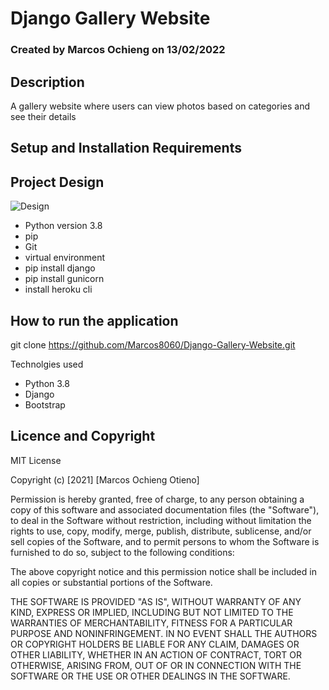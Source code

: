 # Django Gallery Website

### Created by Marcos Ochieng on 13/02/2022

## Description

 A gallery website where users can view photos based on categories and see their details
## Setup and Installation Requirements

## Project Design

![Design](./portfolio/static/Images/design.png)


* Python version 3.8
* pip
* Git
* virtual environment
* pip install django
* pip install gunicorn
* install heroku cli

## How to run the application

git clone https://github.com/Marcos8060/Django-Gallery-Website.git

Technolgies used
* Python 3.8
* Django
* Bootstrap

## Licence and Copyright
MIT License

Copyright (c) [2021] [Marcos Ochieng Otieno]

Permission is hereby granted, free of charge, to any person obtaining a copy
of this software and associated documentation files (the "Software"), to deal
in the Software without restriction, including without limitation the rights
to use, copy, modify, merge, publish, distribute, sublicense, and/or sell
copies of the Software, and to permit persons to whom the Software is
furnished to do so, subject to the following conditions:

The above copyright notice and this permission notice shall be included in all
copies or substantial portions of the Software.

THE SOFTWARE IS PROVIDED "AS IS", WITHOUT WARRANTY OF ANY KIND, EXPRESS OR
IMPLIED, INCLUDING BUT NOT LIMITED TO THE WARRANTIES OF MERCHANTABILITY,
FITNESS FOR A PARTICULAR PURPOSE AND NONINFRINGEMENT. IN NO EVENT SHALL THE
AUTHORS OR COPYRIGHT HOLDERS BE LIABLE FOR ANY CLAIM, DAMAGES OR OTHER
LIABILITY, WHETHER IN AN ACTION OF CONTRACT, TORT OR OTHERWISE, ARISING FROM,
OUT OF OR IN CONNECTION WITH THE SOFTWARE OR THE USE OR OTHER DEALINGS IN THE
SOFTWARE.


